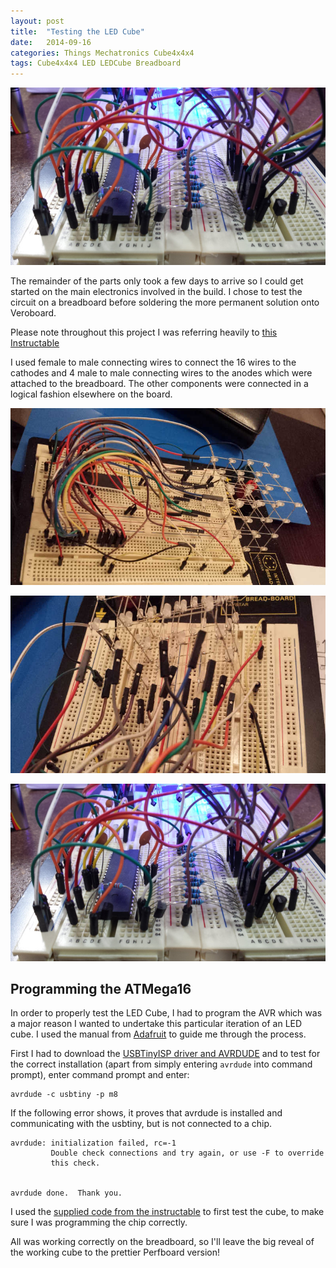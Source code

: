 ```yaml
---
layout: post
title:  "Testing the LED Cube"
date:   2014-09-16
categories: Things Mechatronics Cube4x4x4
tags: Cube4x4x4 LED LEDCube Breadboard
---
```


![Breadboard Setup](/images/c4x4x4/breadboard03.jpg)

The remainder of the parts only took a few days to arrive so I could get started on the main electronics involved in the build. I chose to test the circuit on a breadboard before soldering the more permanent solution onto Veroboard.

<!--more-->

Please note throughout this project I was referring heavily to [this Instructable][Instructable]

I used female to male connecting wires to connect the 16 wires to the cathodes and 4 male to male connecting wires to the anodes which were attached to the breadboard. The other components were connected in a logical fashion elsewhere on the board.

![Breadboard Setup](/images/c4x4x4/breadboard01.jpg)

![Breadboard Setup](/images/c4x4x4/breadboard04.jpg)

![Breadboard Setup](/images/c4x4x4/breadboard03.jpg)

## Programming the ATMega16

In order to properly test the LED Cube, I had to program the AVR which was a major reason I wanted to undertake this particular iteration of an LED cube. I used the manual from [Adafruit][USBtinyISP] to guide me through the process.

First I had to download the [USBTinyISP driver and AVRDUDE][driver] and to test for the correct installation (apart from simply entering `avrdude` into command prompt), enter command prompt and enter:

```
avrdude -c usbtiny -p m8 
```

If the following error shows, it proves that avrdude is installed and communicating with the usbtiny, but is not connected to a chip.

```
avrdude: initialization failed, rc=-1
         Double check connections and try again, or use -F to override
         this check.


avrdude done.  Thank you.
```


I used the [supplied code from the instructable][Instructable] to first test the cube, to make sure I was programming the chip correctly.



All was working correctly on the breadboard, so I'll leave the big reveal of the working cube to the prettier Perfboard version!

[Instructable]: http://www.instructables.com/id/LED-Cube-4x4x4/
[USBtinyISP]: https://learn.adafruit.com/usbtinyisp/use-it
[driver]: https://learn.adafruit.com/usbtinyisp/drivers
[AVRDUDE]: https://learn.adafruit.com/usbtinyisp/drivers